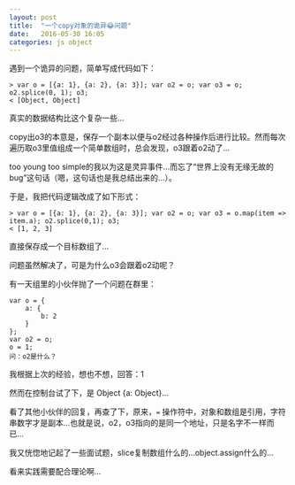 ```yaml
---
layout: post
title:  "一个copy对象的诡异😂问题"
date:   2016-05-30 16:05
categories: js object
---
```


遇到一个诡异的问题，简单写成代码如下：

    > var o = [{a: 1}, {a: 2}, {a: 3}]; var o2 = o; var o3 = o; o2.splice(0, 1); o3;
    < [Object, Object]

真实的数据结构比这个复杂一些...<!--more-->

copy出o3的本意是，保存一个副本以便与o2经过各种操作后进行比较。然而每次遍历取o3里值组成一个简单数组时，总会发现，o3跟着o2动了...

too young too simple的我以为这是灵异事件...而忘了“世界上没有无缘无故的bug”这句话（嗯，这句话也是我总结出来的...）。

于是，我把代码逻辑改成了如下形式：
    
    > var o = [{a: 1}, {a: 2}, {a: 3}]; var o2 = o; var o3 = o.map(item => item.a); o2.splice(0,1); o3;
    < [1, 2, 3]

直接保存成一个目标数组了...

问题虽然解决了，可是为什么o3会跟着o2动呢？

有一天组里的小伙伴抛了一个问题在群里：

    var o = { 
        a: {
            b: 2
        }
    }; 
    var o2 = o;
    o = 1;
    问：o2是什么？

我根据上次的经验，想也不想，回答：1

然而在控制台试了下，是 Object {a: Object}...

看了其他小伙伴的回复，再查了下，原来，`=` 操作符中，对象和数组是引用，字符串数字才是副本...也就是说，o2，o3指向的是同一个地址，只是名字不一样而已...

我又恍惚地记起了一些面试题，slice复制数组什么的...object.assign什么的...

看来实践需要配合理论啊...
